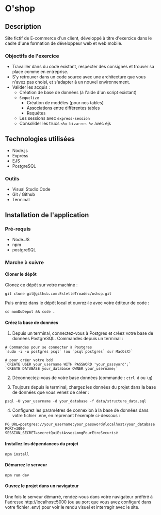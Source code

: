 # O'shop

## Description

Site fictif de E-commerce d'un client, développé à titre d'exercice dans le cadre d'une formation de développeur web et web mobile.

### Objectifs de l'exercice

- Travailler dans du code existant, respecter des consignes et trouver sa place comme en entreprise.
- S'y retrouver dans un code source avec une architecture que vous n'avez pas choisi, et s'adapter à un nouvel environnement.
- Valider les acquis :
  - Création de base de données (à l'aide d'un script existant)
  - `Sequelize`
    - Création de modèles (pour nos tables)
    - Associations entre différentes tables
    - Requêtes
  - Les sessions avec `express-session`
  - Consolider les trucs `<%= bizarres %>` avec ejs

## Technologies utilisées

- Node.js
- Express
- EJS
- PostgreSQL

### Outils

- Visual Studio Code
- Git / Github
- Terminal

## Installation de l'application
  
### Pré-requis

- Node.JS
- npm
- postgreSQL

### Marche à suivre

#### Cloner le dépôt

Clonez ce dépôt sur votre machine :

```shell
git clone git@github.com:EstelleTroadec/oshop.git
```

Puis entrez dans le dépôt local et ouvrez-le avec votre éditeur de code :

```shell
cd nomDuDepot && code .
```

#### Créez la base de données

1. Depuis un terminal, connectez-vous à Postgres et créez votre base de données PostgreSQL. Commandes depuis un terminal :

```shell
# Commandes pour se connecter à Postgres
`sudo -i -u postgres psql` (ou `psql postgres` sur MacOsX)`

# pour créer votre bdd
`CREATE USER your_username WITH PASSWORD 'your_password';`
`CREATE DATABASE your_database OWNER your_username;`
```

2. Déconnectez-vous de votre base données (commande : `ctrl d` ou `\q`)

3. Toujours depuis le terminal, chargez les données du projet dans la base de données que vous venez de créer :

```shell
psql -U your_username -d your_database -f data/structure_data.sql
```

4. Configurez les paramètres de connexion à la base de données dans votre fichier .env, en reprenant l'exemple ci-dessous :

```shell
PG_URL=postgres://your_username:your_password@localhost/your_database
PORT=3000
SESSION_SECRET=secretQuiEstAssezLongPourEtreSecurisé
````

#### Installez les dépendances du projet

``` shell
npm install
```

#### Démarrez le serveur

```shell
npm run dev
````

#### Ouvrez le projet dans un navigateur

Une fois le serveur démarré, rendez-vous dans votre navigateur préféré à l'adresse http://localhost:5000 (ou au port que vous avez configuré dans votre fichier .env) pour voir le rendu visuel et interragir avec le site.
